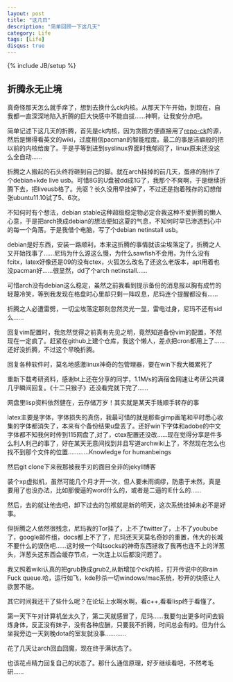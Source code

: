 ```yaml
---
layout: post
title: "这几日"
description: "简单回顾一下这几天"
category: Life
tags: [Life]
disqus: true
---
```

{% include JB/setup %}

## 折腾永无止境

真奇怪那天怎么就手痒了，想到去换什么ck内核。从那天下午开始，到现在，自我都一直深深地陷入折腾的巨大快感中不能自拔……神啊，让我安分点吧。

简单记述下这几天的折腾，首先是ck内核，因为贪图方便直接用了[repo-ck][1]的源，然后是懒得看英文的wiki，过度相信pacman的智能程度。最二的事是洁癖般的把以前的内核给废了。于是乎等到进到syslinux界面时我郁闷了，linux原来还没这么全自动……

折腾之人搬起的石头终将砸到自己的脚。就在arch挂掉的前几天，蛋疼的制作了个debian+kde live usb。可惜8G的U盘被dd成1G了，我那个不爽啊，于是继续折腾下去，把liveusb格了。光驱？长久没用早挂掉了，不过还是抱着残存的幻想借张ubuntu11.10试了5、6次。

不知何时有个想法，debian stable这种超级稳定物必定合我这种不爱折腾的懒人心意，于是把arch换成debian的想法便如这夏的气息，不知何时早已渗透到心中的每一个角落。于是我借个电脑，写了个debian netinstall usb。

debian是好东西，安装一路顺利，本来这折腾的事情就该尘埃落定了，折腾之人又开始找事了……尼玛为什么源这么慢，为什么sawfish不会用，为什么没有fcitx，latex好像还是09的没有ctex，火狐怎么改名了还这么老版本，apt用着也没pacman好……很显然，dd了个arch netinstall……

可惜arch没有debian这么稳定，虽然之前我看到提示备份的消息报以胸有成竹的轻蔑冷笑，等到我发现在格盘时心里却只剩一阵叹息，尼玛连个提醒都没有……

折腾之人必遭雷劈，一切尘埃落定那刻忽然灵光一显，雷电过身，尼玛不还有sid么……

回复vim配置时，我忽然觉得之前真有先见之明，竟然知道备份vim的配置，不然现在一定疯了。赶紧在github上建个仓库，我这个懒人，差点把cron都用上了……还好没折腾，不过这个早晚折腾。

回复各种软件时，莫名地感激linux神奇的包管理器，要在win下我大概累死了

重新下载考研资料，感谢bt上还在分享的同学，1.1M/s的满宿舍网速让考研公共课几乎瞬间回复。《十二只猴子》还没看完就下完了……

网盘里lisp资料依然健在，云存储万岁！其实就是某天手贱顺手转存的事

latex主要是字体，字体损失的真伤，我最可惜的就是那些gimp画笔和平时悉心收集的字体都消失了，本来有个备份结果u盘丢了。还好win下字体和adobe的中文字体都不知我何时传到115网盘了,对了，ctex配置还没改……现在觉得分享是件多么利人利己的事了，好在某天无意间找到并且写道archwiki上了，不然现在怎么也找不到那个文件的位置…………Knowledge for humanbeings

然后git clone下来我那被我手刃的面目全非的jekyll博客

装个xp虚拟机，虽然可能几个月才开一次，但人要未雨绸缪，防患于未然，真是要用了也没办法，比如那傻逼的word什么的，或者是二逼的IE什么的……

然后，去的就让他去吧，卸下过去的包袱就是新的明天，这次系统挂掉未必不是好事。

但折腾之人依然很残念，尼玛我的Tor挂了，上不了twitter了，上不了youbube了，google邮件组，docs都上不了了，尼玛还天天莫名奇妙的重置，伟大的长城不要什么的误伤吧……这时候一个叫tsocks的神奇东西拯救了我再也连不上的洋葱头，洋葱头这东西会缓存节点，一次连上以后都没问题了。

我又照着wiki认真的把grub换成grub2,从新增加个ck内核，打开传说中的Brain Fuck queue.哈，运行如飞，kde秒杀一切windows/mac系统，秒开的快感让人欲罢不能。

其它时间我还干了些什么呢？在论坛上水啊水啊，看c++,看看lisp终于看懂了。

第一天下午对计算机坐太久了，第二天就感冒了，尼玛……我要匀出更多时间去锻炼身体，反正没有妹子，没有各种应酬，只要我不折腾，时间总会有的。但为什么坐我旁边一天到晚dota的室友就没事…………

花了几天让arch回血回魔，现在终于满状态了。

也该花点精力回复自己的状态了。那什么通信原理，好歹继续看吧，不然考毛研……

[1]: http://repo-ck.com/
